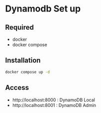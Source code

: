 # Dynamodb Set up

## Required
- docker
- docker compose

## Installation
```bash
docker compose up -d
```

## Access
- http://localhost:8000 : DynamoDB Local
- http://localhost:8001 : DynamoDB Admin